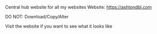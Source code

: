 Central hub website for all my websites
Website: https://ashtondbl.com

DO NOT: Download/Copy/Alter

Visit the website if you want to see what it looks like
